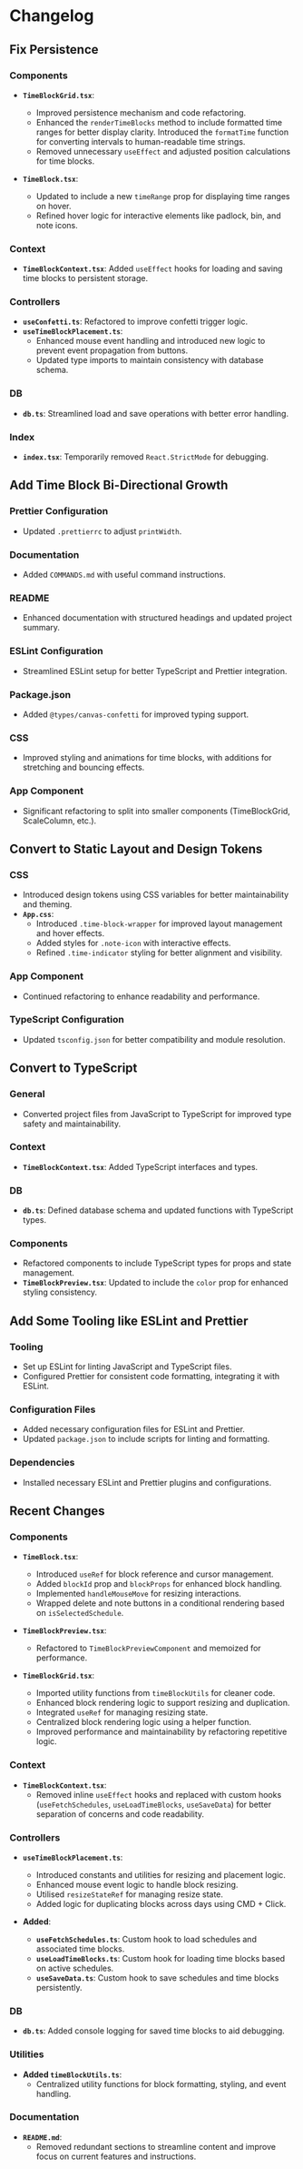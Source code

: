 # Changelog

## Fix Persistence

### Components

-   **`TimeBlockGrid.tsx`**:

    -   Improved persistence mechanism and code refactoring.
    -   Enhanced the `renderTimeBlocks` method to include formatted time ranges for better display clarity. Introduced the `formatTime` function for converting intervals to human-readable time strings.
    -   Removed unnecessary `useEffect` and adjusted position calculations for time blocks.

-   **`TimeBlock.tsx`**:
    -   Updated to include a new `timeRange` prop for displaying time ranges on hover.
    -   Refined hover logic for interactive elements like padlock, bin, and note icons.

### Context

-   **`TimeBlockContext.tsx`**: Added `useEffect` hooks for loading and saving time blocks to persistent storage.

### Controllers

-   **`useConfetti.ts`**: Refactored to improve confetti trigger logic.
-   **`useTimeBlockPlacement.ts`**:
    -   Enhanced mouse event handling and introduced new logic to prevent event propagation from buttons.
    -   Updated type imports to maintain consistency with database schema.

### DB

-   **`db.ts`**: Streamlined load and save operations with better error handling.

### Index

-   **`index.tsx`**: Temporarily removed `React.StrictMode` for debugging.

## Add Time Block Bi-Directional Growth

### Prettier Configuration

-   Updated `.prettierrc` to adjust `printWidth`.

### Documentation

-   Added `COMMANDS.md` with useful command instructions.

### README

-   Enhanced documentation with structured headings and updated project summary.

### ESLint Configuration

-   Streamlined ESLint setup for better TypeScript and Prettier integration.

### Package.json

-   Added `@types/canvas-confetti` for improved typing support.

### CSS

-   Improved styling and animations for time blocks, with additions for stretching and bouncing effects.

### App Component

-   Significant refactoring to split into smaller components (TimeBlockGrid, ScaleColumn, etc.).

## Convert to Static Layout and Design Tokens

### CSS

-   Introduced design tokens using CSS variables for better maintainability and theming.
-   **`App.css`**:
    -   Introduced `.time-block-wrapper` for improved layout management and hover effects.
    -   Added styles for `.note-icon` with interactive effects.
    -   Refined `.time-indicator` styling for better alignment and visibility.

### App Component

-   Continued refactoring to enhance readability and performance.

### TypeScript Configuration

-   Updated `tsconfig.json` for better compatibility and module resolution.

## Convert to TypeScript

### General

-   Converted project files from JavaScript to TypeScript for improved type safety and maintainability.

### Context

-   **`TimeBlockContext.tsx`**: Added TypeScript interfaces and types.

### DB

-   **`db.ts`**: Defined database schema and updated functions with TypeScript types.

### Components

-   Refactored components to include TypeScript types for props and state management.
-   **`TimeBlockPreview.tsx`**: Updated to include the `color` prop for enhanced styling consistency.

## Add Some Tooling like ESLint and Prettier

### Tooling

-   Set up ESLint for linting JavaScript and TypeScript files.
-   Configured Prettier for consistent code formatting, integrating it with ESLint.

### Configuration Files

-   Added necessary configuration files for ESLint and Prettier.
-   Updated `package.json` to include scripts for linting and formatting.

### Dependencies

-   Installed necessary ESLint and Prettier plugins and configurations.

## Recent Changes

### Components

-   **`TimeBlock.tsx`**:

    -   Introduced `useRef` for block reference and cursor management.
    -   Added `blockId` prop and `blockProps` for enhanced block handling.
    -   Implemented `handleMouseMove` for resizing interactions.
    -   Wrapped delete and note buttons in a conditional rendering based on `isSelectedSchedule`.

-   **`TimeBlockPreview.tsx`**:

    -   Refactored to `TimeBlockPreviewComponent` and memoized for performance.

-   **`TimeBlockGrid.tsx`**:
    -   Imported utility functions from `timeBlockUtils` for cleaner code.
    -   Enhanced block rendering logic to support resizing and duplication.
    -   Integrated `useRef` for managing resizing state.
    -   Centralized block rendering logic using a helper function.
    -   Improved performance and maintainability by refactoring repetitive logic.

### Context

-   **`TimeBlockContext.tsx`**:
    -   Removed inline `useEffect` hooks and replaced with custom hooks (`useFetchSchedules`, `useLoadTimeBlocks`, `useSaveData`) for better separation of concerns and code readability.

### Controllers

-   **`useTimeBlockPlacement.ts`**:

    -   Introduced constants and utilities for resizing and placement logic.
    -   Enhanced mouse event logic to handle block resizing.
    -   Utilised `resizeStateRef` for managing resize state.
    -   Added logic for duplicating blocks across days using CMD + Click.

-   **Added**:
    -   **`useFetchSchedules.ts`**: Custom hook to load schedules and associated time blocks.
    -   **`useLoadTimeBlocks.ts`**: Custom hook for loading time blocks based on active schedules.
    -   **`useSaveData.ts`**: Custom hook to save schedules and time blocks persistently.

### DB

-   **`db.ts`**: Added console logging for saved time blocks to aid debugging.

### Utilities

-   **Added `timeBlockUtils.ts`**:
    -   Centralized utility functions for block formatting, styling, and event handling.

### Documentation

-   **`README.md`**:
    -   Removed redundant sections to streamline content and improve focus on current features and instructions.
